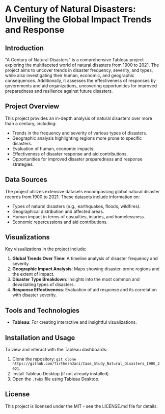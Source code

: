 # A Century of Natural Disasters: Unveiling the Global Impact Trends and Response

## Introduction
"A Century of Natural Disasters" is a comprehensive Tableau project exploring the multifaceted world of natural disasters from 1900 to 2021. The project aims to uncover trends in disaster frequency, severity, and types, while also investigating their human, economic, and geographic consequences. Additionally, it assesses the effectiveness of responses by governments and aid organizations, uncovering opportunities for improved preparedness and resilience against future disasters.

## Project Overview
This project provides an in-depth analysis of natural disasters over more than a century, including:
- Trends in the frequency and severity of various types of disasters.
- Geographic analysis highlighting regions more prone to specific disasters.
- Evaluation of human, economic impacts.
- Effectiveness of disaster response and aid contributions.
- Opportunities for improved disaster preparedness and response strategies.

## Data Sources
The project utilizes extensive datasets encompassing global natural disaster records from 1900 to 2021. These datasets include information on:
- Types of natural disasters (e.g., earthquakes, floods, wildfires).
- Geographical distribution and affected areas.
- Human impact in terms of casualties, injuries, and homelessness.
- Economic repercussions and aid contributions.

## Visualizations
Key visualizations in the project include:
1. **Global Trends Over Time**: A timeline analysis of disaster frequency and severity.
2. **Geographic Impact Analysis**: Maps showing disaster-prone regions and the extent of impact.
3. **Disaster Type Breakdown**: Insights into the most common and devastating types of disasters.
4. **Response Effectiveness**: Evaluation of aid response and its correlation with disaster severity.

## Tools and Technologies
- **Tableau**: For creating interactive and insightful visualizations.

## Installation and Usage
To view and interact with the Tableau dashboards:
1. Clone the repository: `git clone https://github.com/TirtheshJani/Case_Study_Natural_Disasters_1900_2021`.
2. Install Tableau Desktop (if not already installed).
3. Open the `.twbx` file using Tableau Desktop.



## License
This project is licensed under the MIT - see the LICENSE.md file for details.


